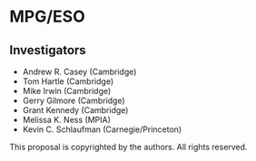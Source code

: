 MPG/ESO
=======

Investigators
-------------
- Andrew R. Casey (Cambridge)
- Tom Hartle (Cambridge)
- Mike Irwin (Cambridge)
- Gerry Gilmore (Cambridge)
- Grant Kennedy (Cambridge)
- Melissa K. Ness (MPIA)
- Kevin C. Schlaufman (Carnegie/Princeton)

This proposal is copyrighted by the authors. All rights reserved.
